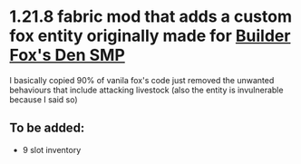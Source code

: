 # 1.21.8 fabric mod that adds a custom fox entity originally made for [Builder Fox's Den SMP](https://discord.gg/exAreKYM)
I basically copied 90% of vanila fox's code just removed the unwanted behaviours that include attacking livestock
(also the entity is invulnerable because I said so)

## To be added:
* 9 slot inventory
